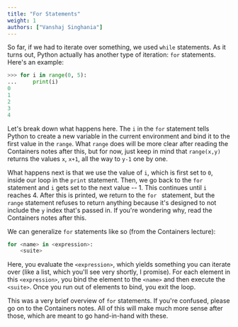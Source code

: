 ```yaml
---
title: "For Statements"
weight: 1
authors: ["Vanshaj Singhania"]
---
```


So far, if we had to iterate over something, we used `while` statements. As it turns out, Python actually has another type of iteration: `for` statements. Here's an example:

```python
>>> for i in range(0, 5):
...     print(i)
0
1
2
3
4
```

Let's break down what happens here. The `i` in the `for` statement tells Python to create a new variable in the current environment and bind it to the first value in the `range`. What `range` does will be more clear after reading the Containers notes after this, but for now, just keep in mind that `range(x,y)` returns the values `x`, `x+1`, all the way to `y-1` one by one.

What happens next is that we use the value of `i`, which is first set to `0`, inside our loop in the `print` statement. Then, we go back to the `for` statement and `i` gets set to the next value -- 1. This continues until `i` reaches 4. After this is printed, we return to the `for ` statement, but the `range` statement refuses to return anything because it's designed to not include the `y` index that's passed in. If you're wondering why, read the Containers notes after this.

We can generalize `for` statements like so (from the Containers lecture):
```python
for <name> in <expression>:
    <suite>
```

Here, you evaluate the `<expression>`, which yields something you can iterate over (like a list, which you'll see very shortly, I promise). For each element in this `<expression>`, you bind the element to the `<name>` and then execute the `<suite>`. Once you run out of elements to bind, you exit the loop.

This was a very brief overview of `for` statements. If you're confused, please go on to the Containers notes. All of this will make much more sense after those, which are meant to go hand-in-hand with these.